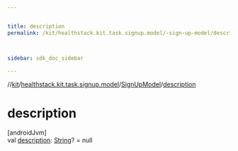 ```yaml
---


title: description
permalink: /kit/healthstack.kit.task.signup.model/-sign-up-model/description.html



sidebar: sdk_doc_sidebar

---
```



//[kit](/kit.html)/[healthstack.kit.task.signup.model](../index.html)/[SignUpModel](index.html)/[description](description.html)



# description



[androidJvm]\
val [description](description.html): [String](https://kotlinlang.org/api/latest/jvm/stdlib/kotlin/-string/index.html)? = null






